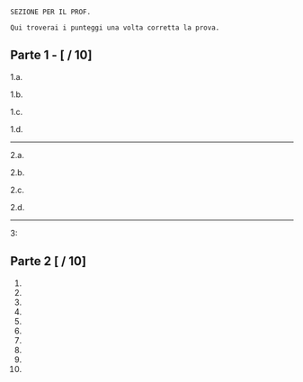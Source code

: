 ```
SEZIONE PER IL PROF.

Qui troverai i punteggi una volta corretta la prova.
```

## Parte 1 - [ / 10]

1.a.

1.b.

1.c.

1.d.

---

2.a.

2.b.

2.c.

2.d.

---

3:

## Parte 2 [ / 10]

1.
2.
3.
4.
5.
6.
7.
8.
9.
10.


